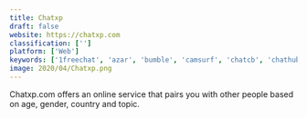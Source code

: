 ```yaml
---
title: Chatxp
draft: false 
website: https://chatxp.com
classification: ['']
platform: ['Web']
keywords: ['1freechat', 'azar', 'bumble', 'camsurf', 'chatcb', 'chathub', 'chatous', 'chatrandom', 'chatroulette', 'clover_dating_app', 'faceflow', 'hinge', 'liveeds', 'meetme', 'meowchat', 'nickego', 'omegle', 'openchat.pro', 'promegle', 'tastebuds', 'the_grade_dating_app', 'tea_orbit']
image: 2020/04/Chatxp.png
---
```

Chatxp.com offers an online service that pairs you with other people based on age, gender, country and topic.